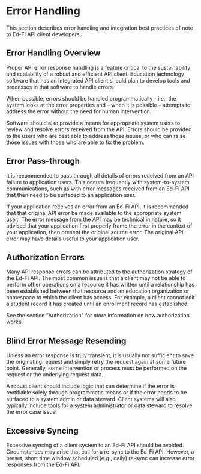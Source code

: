 # Error Handling

This section describes error handling and integration best practices of note to
Ed-Fi API client developers.

## Error Handling Overview

Proper API error response handling is a feature critical to the sustainability
and scalability of a robust and efficient API client. Education technology
software that has an integrated API client should plan to develop tools and
processes in that software to handle errors.

When possible, errors should be handled programmatically - i.e., the system
looks at the error properties and – when it is possible – attempts to address
the error without the need for human intervention.

Software should also provide a means for appropriate system users to review and
resolve errors received from the API. Errors should be provided to the users who
are best able to address those issues, or who can raise those issues with those
who are able to fix the problem.

## Error Pass-through

It is recommended to pass through all details of errors received from an API
failure to application users. This occurs frequently with system-to-system
communications, such as with error messages received from an Ed-Fi API that then
need to be surfaced to an application user.

If your application receives an error from an Ed-Fi API, it is recommended that
that original API error be made available to the appropriate system user.  The
error message from the API may be technical in nature, so it advised that your
application first properly frame the error in the context of your application,
then present the original source error. The original API error may have details
useful to your application user.

## Authorization Errors

Many API response errors can be attributed to the authorization strategy of the
Ed-Fi API. The most common issue is that a client may not be able to perform
other operations on a resource it has written until a relationship has been
established between that resource and an education organization or namespace to
which the client has access. For example, a client cannot edit a student record
it has created until an enrollment record has established.

See the section "Authorization" for more information on how authorization works.

## Blind Error Message Resending

Unless an error response is truly transient, it is usually not sufficient to
save the originating request and simply retry the request again at some future
point. Generally, some intervention or process must be performed on the request
or the underlying request data.

A robust client should include logic that can determine if the error is
rectifiable solely through programmatic means or if the error needs to be
surfaced to a system admin or data steward. Client systems will also typically
include tools for a system administrator or data steward to resolve the error
case issue.

## Excessive Syncing

Excessive syncing of a client system to an Ed-Fi API should be avoided.
Circumstances may arise that call for a re-sync to the Ed-Fi API. However, a
preset, short time window scheduled (e.g., daily) re-sync can increase error
responses from the Ed-Fi API.
